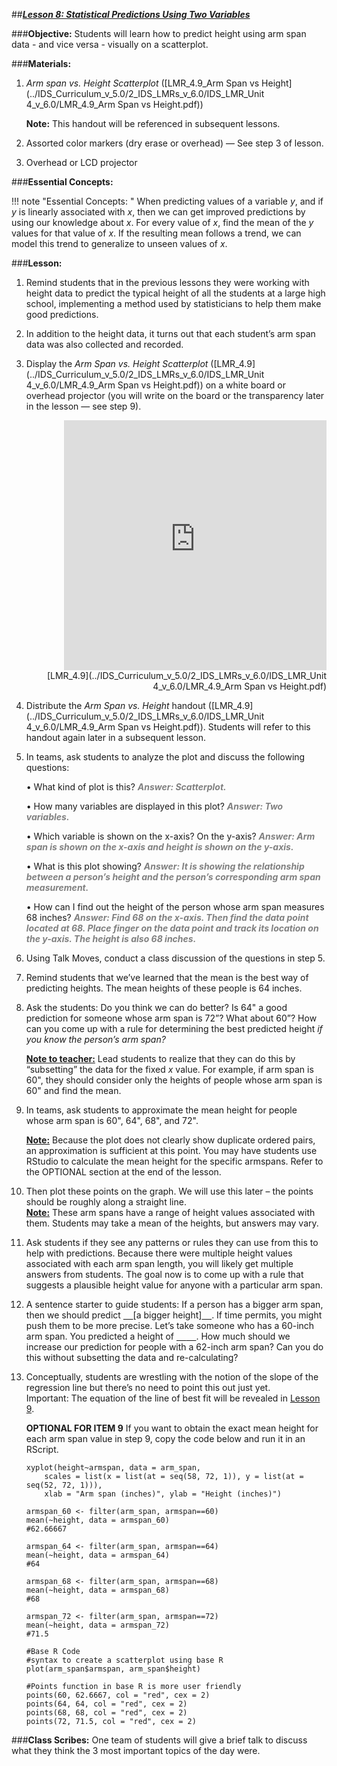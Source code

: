 ##***<u>Lesson 8: Statistical Predictions Using Two Variables</u>***

###**Objective:**
Students will learn how to predict height using arm span data - and vice versa - visually on a scatterplot.

###**Materials:**
1. *Arm span vs. Height Scatterplot* ([LMR_4.9_Arm Span vs Height](../IDS_Curriculum_v_5.0/2_IDS_LMRs_v_6.0/IDS_LMR_Unit 4_v_6.0/LMR_4.9_Arm Span vs Height.pdf))

    **Note:** This handout will be referenced in subsequent lessons.

2. Assorted color markers (dry erase or overhead) — See step 3 of lesson.

3. Overhead or LCD projector

###**Essential Concepts:**

!!! note "Essential Concepts: " 
    When predicting values of a variable *y*, and if *y* is linearly associated with *x*, then we can get
    improved predictions by using our knowledge about *x*. For every value of *x*, find the mean of the *y* values for that value of *x*. If the resulting mean follows a trend, we can model this trend to generalize to unseen values of *x*.

###**Lesson:**
1. Remind students that in the previous lessons they were working with height data to predict the
typical height of all the students at a large high school, implementing a method used by statisticians to help them make good predictions.

2. In addition to the height data, it turns out that each student’s arm span data was also collected and recorded.

3. Display the *Arm Span vs. Height Scatterplot* ([LMR_4.9](../IDS_Curriculum_v_5.0/2_IDS_LMRs_v_6.0/IDS_LMR_Unit 4_v_6.0/LMR_4.9_Arm Span vs Height.pdf)) on a white board or overhead projector
(you will write on the board or the transparency later in the lesson — see step 9).
    <div align="right"><iframe src="https://docs.google.com/viewerng/viewer?url=https://ids-curriculum.idsucla.org/IDS_Curriculum_v_5.0/2_IDS_LMRs_v_6.0/IDS_LMR_Unit 4_v_6.0/LMR_4.9_Arm Span vs Height.pdf&embedded=true" style=" width:420px;height:400px;" frameborder="0"></iframe><br>[LMR_4.9](../IDS_Curriculum_v_5.0/2_IDS_LMRs_v_6.0/IDS_LMR_Unit 4_v_6.0/LMR_4.9_Arm Span vs Height.pdf)</div>

4. Distribute the *Arm Span vs. Height* handout ([LMR_4.9](../IDS_Curriculum_v_5.0/2_IDS_LMRs_v_6.0/IDS_LMR_Unit 4_v_6.0/LMR_4.9_Arm Span vs Height.pdf)). Students will refer to this handout again later in a subsequent lesson.

5. In teams, ask students to analyze the plot and discuss the following questions:

    • What kind of plot is this? <span style="color:grey">***Answer: Scatterplot.***</span>

    • How many variables are displayed in this plot? <span style="color:grey">***Answer: Two variables.***</span>

    • Which variable is shown on the x-axis? On the y-axis? <span style="color:grey">***Answer: Arm span is shown on the x-axis and height is shown on the y-axis.***</span>

    • What is this plot showing? <span style="color:grey">***Answer: It is showing the relationship between a person’s height and the person’s corresponding arm span measurement.***</span>

    • How can I find out the height of the person whose arm span measures 68 inches? <span style="color:grey">***Answer: Find 68 on the x-axis. Then find the data point located at 68. Place finger on the data point and track its location on the y-axis. The height is also 68 inches.***</span>

6. Using Talk Moves, conduct a class discussion of the questions in step 5.

7. Remind students that we’ve learned that the mean is the best way of predicting heights. The
mean heights of these people is 64 inches.

8. Ask the students: Do you think we can do better? Is 64" a good prediction for someone whose arm
span is 72”? What about 60”? How can you come up with a rule for determining the best
predicted height *if you know the person’s arm span?*

    **<u>Note to teacher:</u>** Lead students to realize that they can do this by “subsetting” the data for the fixed *x* value. For example, if arm span is 60", they should consider only the heights of people whose arm span is 60" and find the mean.

9. In teams, ask students to approximate the mean height for people whose arm span is 60", 64", 68", and 72".

    **<u>Note:</u>** Because the plot does not clearly show duplicate ordered pairs, an approximation is sufficient at this point. You may have students use RStudio to calculate the mean height for the specific armspans. Refer to the OPTIONAL section at the end of the lesson.

10. Then plot these points on the graph. We will use this later – the points should be roughly along a straight line. <br> <u>**Note:**</u> These arm spans have a range of height values associated with them. Students may take a mean of the heights, but answers may vary.

11. Ask students if they see any patterns or rules they can use from this to help with predictions.
Because there were multiple height values associated with each arm span length, you will likely get multiple answers from students. The goal now is to come up with a rule that suggests a
plausible height value for anyone with a particular arm span.

12. A sentence starter to guide students: If a person has a bigger arm span, then we should predict <u>&nbsp;&nbsp;&nbsp;&nbsp;</u>[a bigger height]<u>&nbsp;&nbsp;&nbsp;&nbsp;</u>. If time permits, you might push them to be more precise. Let’s take someone who has a 60-inch arm span. You predicted a height of <u>&nbsp;&nbsp;&nbsp;&nbsp;</u><u>&nbsp;&nbsp;&nbsp;&nbsp;</u>. How much should we increase our prediction for people with a 62-inch arm span? Can you do this without subsetting the data and re-calculating?

13. Conceptually, students are wrestling with the notion of the slope of the regression line but there’s no need to point this out just yet. <br> Important: The equation of the line of best fit will be revealed in [Lesson 9](lesson9.md).

    **OPTIONAL FOR ITEM 9**
    If you want to obtain the exact mean height for each arm span value in step 9, copy the code below and run it in an RScript.

        xyplot(height~armspan, data = arm_span, 
            scales = list(x = list(at = seq(58, 72, 1)), y = list(at = seq(52, 72, 1))), 
            xlab = "Arm span (inches)", ylab = "Height (inches)")

        armspan_60 <- filter(arm_span, armspan==60)
        mean(~height, data = armspan_60)
        #62.66667

        armspan_64 <- filter(arm_span, armspan==64)
        mean(~height, data = armspan_64)
        #64

        armspan_68 <- filter(arm_span, armspan==68)
        mean(~height, data = armspan_68)
        #68

        armspan_72 <- filter(arm_span, armspan==72)
        mean(~height, data = armspan_72)
        #71.5

        #Base R Code
        #syntax to create a scatterplot using base R
        plot(arm_span$armspan, arm_span$height)

        #Points function in base R is more user friendly
        points(60, 62.6667, col = "red", cex = 2)
        points(64, 64, col = "red", cex = 2)
        points(68, 68, col = "red", cex = 2)
        points(72, 71.5, col = "red", cex = 2)

###**Class Scribes:**
One team of students will give a brief talk to discuss what they think the 3 most important topics of the day were.